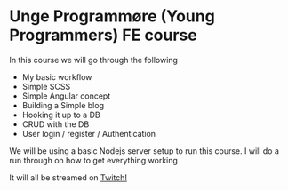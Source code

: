 # Unge Programmøre (Young Programmers) FE course


In this course we will go through the following

- My basic workflow
- Simple SCSS
- Simple Angular concept
- Building a Simple blog
- Hooking it up to a DB
- CRUD with the DB
- User login / register / Authentication

We will be using a basic Nodejs server setup to run this course.
I will do a run through on how to get everything working

It will all be streamed on [Twitch!](https://www.twitch.com)
